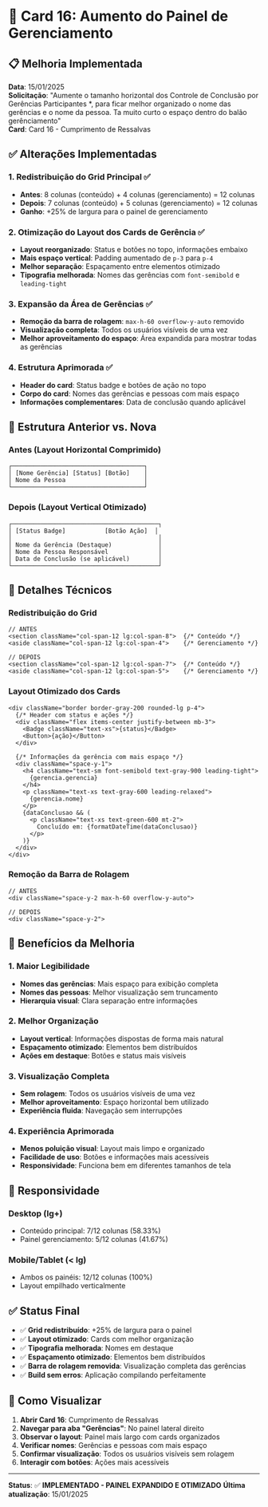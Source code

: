 # 📏 Card 16: Aumento do Painel de Gerenciamento

## 📋 Melhoria Implementada

**Data**: 15/01/2025  
**Solicitação**: "Aumente o tamanho horizontal dos Controle de Conclusão por Gerências Participantes *, para ficar melhor organizado o nome das gerências e o nome da pessoa. Ta muito curto o espaço dentro do balão gerênciamento"  
**Card**: Card 16 - Cumprimento de Ressalvas

## ✅ Alterações Implementadas

### 1. **Redistribuição do Grid Principal** ✅
- **Antes**: 8 colunas (conteúdo) + 4 colunas (gerenciamento) = 12 colunas
- **Depois**: 7 colunas (conteúdo) + 5 colunas (gerenciamento) = 12 colunas
- **Ganho**: +25% de largura para o painel de gerenciamento

### 2. **Otimização do Layout dos Cards de Gerência** ✅
- **Layout reorganizado**: Status e botões no topo, informações embaixo
- **Mais espaço vertical**: Padding aumentado de `p-3` para `p-4`
- **Melhor separação**: Espaçamento entre elementos otimizado
- **Tipografia melhorada**: Nomes das gerências com `font-semibold` e `leading-tight`

### 3. **Expansão da Área de Gerências** ✅
- **Remoção da barra de rolagem**: `max-h-60 overflow-y-auto` removido
- **Visualização completa**: Todos os usuários visíveis de uma vez
- **Melhor aproveitamento do espaço**: Área expandida para mostrar todas as gerências

### 4. **Estrutura Aprimorada** ✅
- **Header do card**: Status badge e botões de ação no topo
- **Corpo do card**: Nomes das gerências e pessoas com mais espaço
- **Informações complementares**: Data de conclusão quando aplicável

## 🎯 Estrutura Anterior vs. Nova

### **Antes (Layout Horizontal Comprimido)**
```
┌─────────────────────────────────────┐
│ [Nome Gerência] [Status] [Botão]    │
│ Nome da Pessoa                      │
└─────────────────────────────────────┘
```

### **Depois (Layout Vertical Otimizado)**
```
┌─────────────────────────────────────────┐
│ [Status Badge]           [Botão Ação]  │
│                                         │
│ Nome da Gerência (Destaque)             │
│ Nome da Pessoa Responsável              │
│ Data de Conclusão (se aplicável)        │
└─────────────────────────────────────────┘
```

## 🔧 Detalhes Técnicos

### **Redistribuição do Grid**
```tsx
// ANTES
<section className="col-span-12 lg:col-span-8">  {/* Conteúdo */}
<aside className="col-span-12 lg:col-span-4">    {/* Gerenciamento */}

// DEPOIS  
<section className="col-span-12 lg:col-span-7">  {/* Conteúdo */}
<aside className="col-span-12 lg:col-span-5">    {/* Gerenciamento */}
```

### **Layout Otimizado dos Cards**
```tsx
<div className="border border-gray-200 rounded-lg p-4">
  {/* Header com status e ações */}
  <div className="flex items-center justify-between mb-3">
    <Badge className="text-xs">{status}</Badge>
    <Button>{ação}</Button>
  </div>
  
  {/* Informações da gerência com mais espaço */}
  <div className="space-y-1">
    <h4 className="text-sm font-semibold text-gray-900 leading-tight">
      {gerencia.gerencia}
    </h4>
    <p className="text-xs text-gray-600 leading-relaxed">
      {gerencia.nome}
    </p>
    {dataConclusao && (
      <p className="text-xs text-green-600 mt-2">
        Concluído em: {formatDateTime(dataConclusao)}
      </p>
    )}
  </div>
</div>
```

### **Remoção da Barra de Rolagem**
```tsx
// ANTES
<div className="space-y-2 max-h-60 overflow-y-auto">

// DEPOIS
<div className="space-y-2">
```

## 🎯 Benefícios da Melhoria

### 1. **Maior Legibilidade**
- **Nomes das gerências**: Mais espaço para exibição completa
- **Nomes das pessoas**: Melhor visualização sem truncamento
- **Hierarquia visual**: Clara separação entre informações

### 2. **Melhor Organização**
- **Layout vertical**: Informações dispostas de forma mais natural
- **Espaçamento otimizado**: Elementos bem distribuídos
- **Ações em destaque**: Botões e status mais visíveis

### 3. **Visualização Completa**
- **Sem rolagem**: Todos os usuários visíveis de uma vez
- **Melhor aproveitamento**: Espaço horizontal bem utilizado
- **Experiência fluida**: Navegação sem interrupções

### 4. **Experiência Aprimorada**
- **Menos poluição visual**: Layout mais limpo e organizado
- **Facilidade de uso**: Botões e informações mais acessíveis
- **Responsividade**: Funciona bem em diferentes tamanhos de tela

## 📱 Responsividade

### **Desktop (lg+)**
- Conteúdo principal: 7/12 colunas (58.33%)
- Painel gerenciamento: 5/12 colunas (41.67%)

### **Mobile/Tablet (< lg)**
- Ambos os painéis: 12/12 colunas (100%)
- Layout empilhado verticalmente

## ✅ Status Final

- ✅ **Grid redistribuído**: +25% de largura para o painel
- ✅ **Layout otimizado**: Cards com melhor organização
- ✅ **Tipografia melhorada**: Nomes em destaque
- ✅ **Espaçamento otimizado**: Elementos bem distribuídos
- ✅ **Barra de rolagem removida**: Visualização completa das gerências
- ✅ **Build sem erros**: Aplicação compilando perfeitamente

## 🎯 Como Visualizar

1. **Abrir Card 16**: Cumprimento de Ressalvas
2. **Navegar para aba "Gerências"**: No painel lateral direito
3. **Observar o layout**: Painel mais largo com cards organizados
4. **Verificar nomes**: Gerências e pessoas com mais espaço
5. **Confirmar visualização**: Todos os usuários visíveis sem rolagem
6. **Interagir com botões**: Ações mais acessíveis

---
**Status**: ✅ **IMPLEMENTADO - PAINEL EXPANDIDO E OTIMIZADO**
**Última atualização**: 15/01/2025
